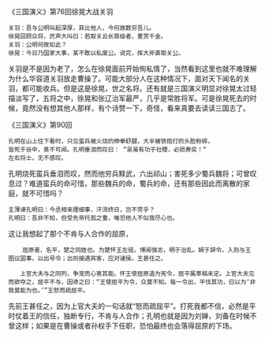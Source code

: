 《三国演义》第76回徐晃大战关羽

```
关羽：吾与公明叫起深厚，菲比他人，今何故数穷吾儿。
徐晃回顾众将，厉声大叫曰：若取关云长首级者，重赏千金。
关羽：公明何故如此？
徐晃：今日乃国家大事，某不敢以私废公。说完，挥大斧直取关公。
```

关羽是不是因为老了，怎么在徐晃面前开始徇私情了，当然看到这里也就不难理解为什么华容道关羽放走曹操了。可能大部分人在这种情况下，面对天下闻名的关羽，都可能收兵。但是这是徐晃，世之名将。还有就是三国演义明显对徐晃太过轻描淡写了，五将之中，徐晃和张辽治军最严，几乎是常胜将军。可是徐晃死去的时候，竟然没有想其他人那样，有个诗赞一下，奇怪，看来真要去读读三国志了。



《三国演义》第90回
```
孔明在山上往下看时，只见蛮兵被火烧的伸拳舒腿，大半被铁炮打的头脸粉碎，
皆死于谷中，臭不可闻。孔明垂泪而叹曰： “吴虽有功于社稷，必损寿奕！“
左右将士，无不感叹。
```

孔明烧死蛮兵垂泪而叹，然而他穷兵黩武，六出祁山；害死多少蜀兵魏将；可曾叹息过？难道蛮兵的命可惜，那些魏兵的命，蜀兵的命，还有那些因此而离散的家庭，就不可惜吗？


```
主薄谏孔明曰：今丞相亲理细事，汗流终日，岂不劳乎？
孔明曰：吾非不知，但受先帝托孤之重，唯恐他人不似我尽心也。
```
这让我想起了那个不肯与人合作的屈原，

```
    屈原者，名平，楚之同姓也。为楚怀王左徒。博闻强志，明于治乱。娴于辞令。入则与王图议国事，以出号令；出则接遇宾客，应对诸侯。王甚任之。

　　上官大夫与之同列，争宠而心害其能。怀王使屈原造为宪令，屈平属草稿未定。上官大夫见而欲夺之，屈平不与，因谗之曰：“王使屈平为令，众莫不知。每一令出，平伐其功，曰以为‘非我莫能为也。’”王怒而疏屈平。
```

先前王甚任之，因为上官大夫的一句话就“怒而疏屈平”。打死我都不信，必然是平时仗着王的信任，独断专行，不肯与人合作；孔明也就是因为刘婵，刘备在时候不曾这样；如果是在曹操或者孙权手下任职，恐怕最终也会落得屈原的下场。
